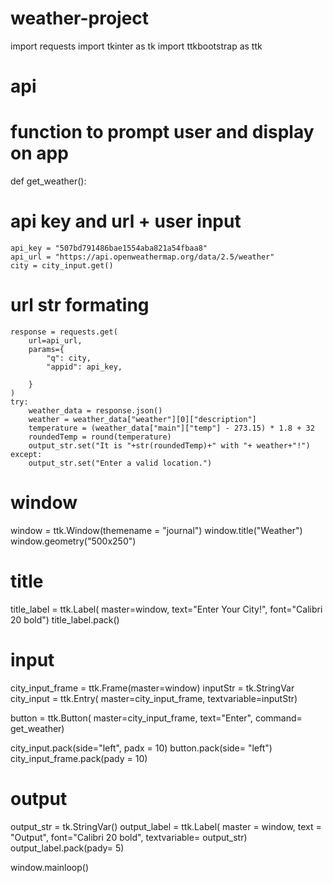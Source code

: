 # weather-project
import requests
import tkinter as tk
import ttkbootstrap as ttk

# api


# function to prompt user and display on app
def get_weather():
# api key and url + user input
    api_key = "507bd791486bae1554aba821a54fbaa8"
    api_url = "https://api.openweathermap.org/data/2.5/weather"
    city = city_input.get()



# url str formating


    response = requests.get(
        url=api_url,
        params={
            "q": city,
            "appid": api_key,

        }
    )
    try:
        weather_data = response.json()
        weather = weather_data["weather"][0]["description"]
        temperature = (weather_data["main"]["temp"] - 273.15) * 1.8 + 32
        roundedTemp = round(temperature)
        output_str.set("It is "+str(roundedTemp)+" with "+ weather+"!")
    except:
        output_str.set("Enter a valid location.")

# window
window = ttk.Window(themename = "journal")
window.title("Weather")
window.geometry("500x250")

# title
title_label = ttk.Label(
    master=window,
    text="Enter Your City!",
    font="Calibri 20 bold")
title_label.pack()

# input
city_input_frame = ttk.Frame(master=window)
inputStr = tk.StringVar
city_input = ttk.Entry(
    master=city_input_frame,
    textvariable=inputStr)

button = ttk.Button(
    master=city_input_frame,
    text="Enter",
    command= get_weather)

city_input.pack(side="left", padx = 10)
button.pack(side= "left")
city_input_frame.pack(pady = 10)

# output
output_str = tk.StringVar()
output_label = ttk.Label(
    master = window,
    text = "Output",
    font="Calibri 20 bold",
    textvariable= output_str)
output_label.pack(pady= 5)




window.mainloop()
